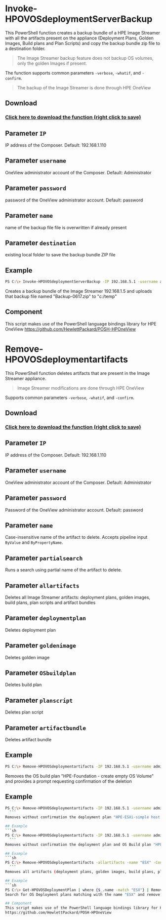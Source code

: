 # Invoke-HPOVOSdeploymentServerBackup 
   This PowerShell function creates a backup bundle of a HPE Image Streamer with all the artifacts present on the appliance (Deployment Plans, Golden Images, Build plans and Plan Scripts) 
   and copy the backup bundle zip file to a destination folder.
   
   >The Image Streamer backup feature does not backup OS volumes, only the golden Images if present.
 
 The function supports common parameters `-verbose`, `-whatif`, and `-confirm`. 
 
 > The backup of the Image Streamer is done through HPE OneView

## Download

### [Click here to download the function (right click to save)](https://github.com/jullienl/OneView-demos/blob/master/Powershell/Image%20Streamer/Invoke-HPOVdeploymentServerbackup.ps1)

## Parameter `IP`
  IP address of the Composer. Default: 192.168.1.110
  
## Parameter `username`
  OneView administrator account of the Composer. Default: Administrator
  
## Parameter `password`
  password of the OneView administrator account. Default: password

## Parameter `name`
  name of the backup file
  file is overwritten if already present 

## Parameter `destination`
  existing local folder to save the backup bundle ZIP file 
     
## Example
  ```sh
  PS C:\> Invoke-HPOVOSdeploymentServerBackup -IP 192.168.5.1 -username administrator -password HPEinvent -name "Backup-0617" -destination "c:/temp" 
  ```
  Creates a backup bundle of the Image Streamer 192.168.1.5 and uploads that backup file named "Backup-0617.zip" to "c:/temp" 
  
## Component
  This script makes use of the PowerShell language bindings library for HPE OneView
  https://github.com/HewlettPackard/POSH-HPOneView   
  




# Remove-HPOVOSdeploymentartifacts
  This PowerShell function deletes artifacts that are present in the Image Streamer appliance.
  > Image Streamer modifications are done through HPE OneView   
  
   Supports common parameters `-verbose`, `-whatif`, and `-confirm`. 
  
## Download

### [Click here to download the function (right click to save)](https://github.com/jullienl/OneView-demos/blob/master/Powershell/Image%20Streamer/Remove-HPOVOSdeploymentartifacts.ps1)

## Parameter `IP`
  IP address of the Composer. Default: 192.168.1.110
  
## Parameter `username`
  OneView administrator account of the Composer. Default: Administrator
  
## Parameter `password`
  Password of the OneView administrator account. Default: password
  
## Parameter `name`
  Case-insensitive name of the artifact to delete. Accepts pipeline input `ByValue` and `ByPropertyName`. 

## Parameter `partialsearch`
  Runs a search using partial name of the artifact to delete. 
    
## Parameter `allartifacts`
  Deletes all Image Streamer artifacts: deployment plans, golden images, build plans, plan scripts and artifact bundles
  
## Parameter `deploymentplan`
  Deletes deployment plan
  
## Parameter `goldenimage`
  Deletes golden image
  
## Parameter `OSbuildplan`
  Deletes build plan
  
## Parameter `planscript`
  Deletes plan script
  
## Parameter `artifactbundle`
  Deletes artifact bundle
  
## Example
  ```sh
  PS C:\> Remove-HPOVOSdeploymentartifacts -IP 192.168.5.1 -username administrator -password paswword -name "HPE-Foundation - create empty OS Volume" -OSbuildplan -Confirm 
  ```
  Removes the OS build plan "HPE-Foundation - create empty OS Volume" and provides a prompt requesting confirmation of the deletion 
  
## Example
  ```sh
  PS C:\> Remove-HPOVOSdeploymentartifacts -IP 192.168.5.1 -username administrator -password paswword -name "HPE-ESXi-simple host configuration with NIC HA" -deploymentplan 
    ```
  Removes without confirmation the deployment plan "HPE-ESXi-simple host configuration with NIC HA" 
  
## Example
  ```sh
  PS C:\> Remove-HPOVOSdeploymentartifacts -IP 192.168.5.1 -username administrator -password paswword -name "HPE-ESXi-simple host configuration with NIC HA" -deploymentplan -OSbuildplan
    ```
  Removes without confirmation the deployment plan and OS Build plan "HPE-ESXi-simple host configuration with NIC HA" 
  
## Example
  ```sh
  PS C:\> Remove-HPOVOSdeploymentartifacts -allartifacts -name "ESX" -Confirm -partialsearch
    ```
  Removes all artifacts (deployment plans, golden images, build plans, plan scripts and artifact bundles) containing the string "ESX" and provides a prompt requesting confirmation of the deletion 
  
## Example
  ```sh
  PS C:\> Get-HPOVOSDeploymentPlan | where {$_.name -match "ESX"} | Remove-HPOVOSdeploymentartifacts -deploymentplan 
  Search for OS Deployment plans matching with the name "ESX" and remove them from the Image Streamer appliance 
  
## Component
  This script makes use of the PowerShell language bindings library for HPE OneView
  https://github.com/HewlettPackard/POSH-HPOneView

